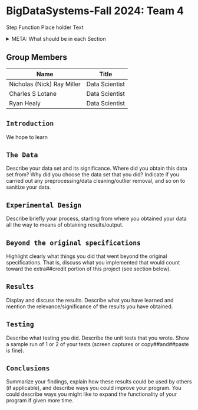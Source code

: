 # BigDataSystems-Fall 2024: Team 4

Step Function Place holder Text

<details><summary> META: What should be in each Section</summary>

[Canvas Source of Project Specs](https://canvas.its.virginia.edu/courses/121565/pages/review-semester-project?module_item_id=1220357)

- `Introduction`: Describe your project scenario. Starting out, what did you hope to accomplish/learn?
  
- `The Data`: Describe your data set and its significance. Where did you obtain this data set from? Why did you choose the data set that you did? Indicate if you carried out any preprocessing/data cleaning/outlier removal, and so on to sanitize your data.
  
- `Experimental Design`: Describe briefly your process, starting from where you obtained your data all the way to means of obtaining results/output.

- `Beyond the original specifications`: Highlight clearly what things you did that went beyond the original specifications. That is, discuss what you implemented that would count toward the extra-credit portion of this project (see section below).
  
- `Results`: Display and discuss the results. Describe what you have learned and mention the relevance/significance of the results you have obtained.
  
- `Testing`: Describe what testing you did. Describe the unit tests that you wrote. Show a sample run of 1 or 2 of your tests (screen captures or copy-and-paste is fine).
  
- `Conclusions`: Summarize your findings, explain how these results could be used by others (if applicable), and describe ways you could improve your program. You could describe ways you might like to expand the functionality of your program if given more time.

</details>

## Group Members

| Name | Title |
|------|------|
|  Nicholas (Nick) Ray Miller    |  Data Scientist    |
|  Charles S Lotane    |  Data Scientist    |
|  Ryan Healy     |  Data Scientist    |

## `Introduction`

We hope to learn
  
## `The Data`

 Describe your data set and its significance. Where did you obtain this data set from? Why did you choose the data set that you did? Indicate if you carried out any preprocessing/data cleaning/outlier removal, and so on to sanitize your data.
  
## `Experimental Design`

 Describe briefly your process, starting from where you obtained your data all the way to means of obtaining results/output.

## `Beyond the original specifications`

 Highlight clearly what things you did that went beyond the original specifications. That is, discuss what you implemented that would count toward the extra##credit portion of this project (see section below).
  
## `Results`

 Display and discuss the results. Describe what you have learned and mention the relevance/significance of the results you have obtained.
  
## `Testing`

 Describe what testing you did. Describe the unit tests that you wrote. Show a sample run of 1 or 2 of your tests (screen captures or copy##and##paste is fine).
  
## `Conclusions`

 Summarize your findings, explain how these results could be used by others (if applicable), and describe ways you could improve your program. You could describe ways you might like to expand the functionality of your program if given more time.

